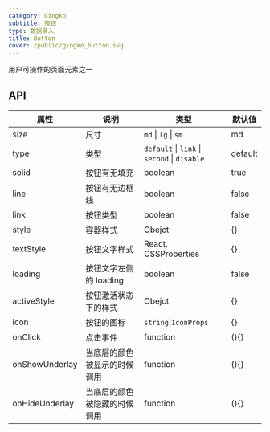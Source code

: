```yaml
---
category: Gingko
subtitle: 按钮
type: 数据录入
title: Button
cover: /public/gingko_button.svg
---
```


用户可操作的页面元素之一

## API

| 属性 | 说明 | 类型 | 默认值 |
| --- | --- | --- | --- |
| size | 尺寸 | `md` \| `lg` \| `sm` | md |
| type | 类型 | `default` \| `link` \| `second` \| `disable` | default |
| solid | 按钮有无填充 | boolean | true |
| line | 按钮有无边框线 | boolean | false |
| link | 按钮类型 | boolean | false |
| style | 容器样式 | Obejct | {} |
| textStyle | 按钮文字样式 | React. CSSProperties | {} |
| loading | 按钮文字左侧的 loading | boolean | false |
| activeStyle | 按钮激活状态下的样式 | Obejct | {} |
| icon | 按钮的图标 | `string`\|`IconProps` | {} |
| onClick | 点击事件 | function | (){} |
| onShowUnderlay | 当底层的颜色被显示的时候调用 | function | (){} |
| onHideUnderlay | 当底层的颜色被隐藏的时候调用 | function | (){} |
